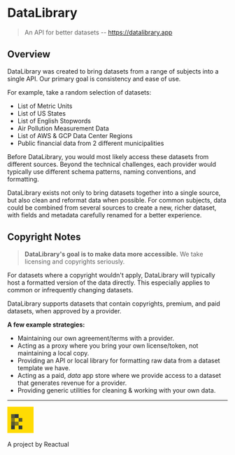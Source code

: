 # DataLibrary
> An API for better datasets -- https://datalibrary.app

## Overview
DataLibrary was created to bring datasets from a range of subjects into a single API. Our primary goal is consistency and ease of use.

For example, take a random selection of datasets:

* List of Metric Units
* List of US States
* List of English Stopwords
* Air Pollution Measurement Data
* List of AWS & GCP Data Center Regions
* Public financial data from 2 different municipalities

Before DataLibrary, you would most likely access these datasets from different sources. Beyond the technical challenges, each provider would typically use different schema patterns, naming conventions, and formatting.

DataLibrary exists not only to bring datasets together into a single source, but also clean and reformat data when possible.
For common subjects, data could be combined from several sources to create a new, richer
dataset, with fields and metadata carefully renamed for a better experience.

## Copyright Notes
> **DataLibrary's goal is to make data more accessible.**
> We take licensing and copyrights seriously.

For datasets where a copyright wouldn't apply, DataLibrary will typically host a formatted version of the data directly. This especially applies to common or infrequently changing datasets.

DataLibrary supports datasets that contain copyrights, premium, and paid datasets, when approved by a provider.

**A few example strategies:**

* Maintaining our own agreement/terms with a provider.
* Acting as a proxy where you bring your own license/token, not maintaining a local copy.
* Providing an API or local library for formatting raw data from a dataset template we have.
* Acting as a paid, *data* app store where we provide access to a dataset that generates revenue for a provider.
* Providing generic utilities for cleaning & working with your own data.


---
<img src="/assets/logo_icon.png" alt="Logo" width="60">

A project by Reactual
